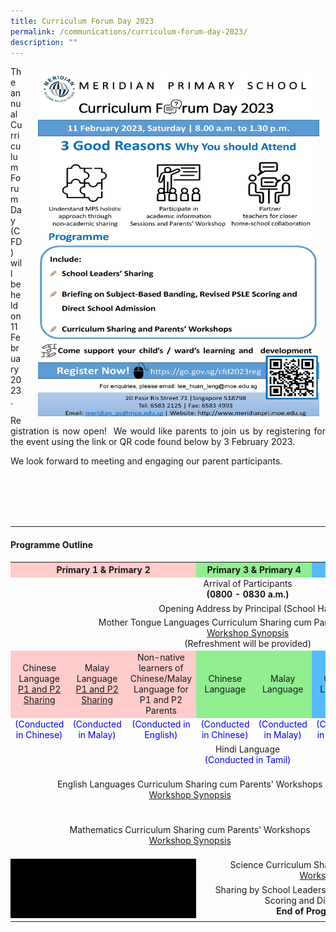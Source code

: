 ```yaml
---
title: Curriculum Forum Day 2023
permalink: /communications/curriculum-forum-day-2023/
description: ""
---
```

<img src="/images/Communication/CFD%202023/Curriculum%20Forum%20Day%202023%20Poster.jpg" style="width:450px;height:550px;float:right; padding: 10px 10px 15px 25px;">

<p align = "justify">The annual Curriculum Forum Day (CFD) will be held on 11 February 2023.</p>

<p align = "justify">Registration is now open!  We would like parents to join us by registering for the event using the link or QR code found below by 3 February 2023. </p>

<p align = "justify">We look forward to meeting and engaging our parent participants.</p>
<br>
<br>
<br>
<br>
<hr>

#### Programme Outline

<table style="width: 100%"> 
<tr> 
	<th colspan="3" style="text-align:center;background-color:#FFCCCB;">Primary 1 & Primary 2</th> 
	<th colspan="2" style="text-align:center;background-color:#90EE90;">Primary 3 & Primary 4</th> 
	<th colspan="3" style="text-align:center;background-color:#55BBFD;">Primary 5 & Primary 6</th> 
	</tr> 
	<tr>
		<td colspan="8" style="text-align:center" >Arrival of Participants <br><b>(0800 - 0830 a.m.)</b></td>
	</tr>
	<tr>
		<td colspan="8" style="text-align:center" >Opening Address by Principal (School Hall)</td>
	</tr>
	<tr>
		<td colspan="8" style="text-align:center" >Mother Tongue Languages Curriculum Sharing cum Parents' Workshops<br><a href = "/files/Communications/CFD%202023/MTL/Synopsis%20for%20MTL%20Workshop%20CFD%202023_Updated_31%20Jan%202023.pdf" target="_blank">Workshop Synopsis</a> <br>(Refreshment will be provided)</td>
	</tr>
	<tr>
  <td style="text-align:center;vertical-align: middle;background-color:#FFCCCB;">Chinese Language<br><a href = "/files/Communications/CFD%202023/MTL/CL/2023%20CFD%20P1P2%20CL%20Sharing.pdf">P1 and P2 Sharing</a></td>
  <td style="text-align:center;vertical-align: middle;background-color:#FFCCCB;">Malay Language<br><a href = "/files/Communications/CFD%202023/MTL/ML/2023_CFD_P1P2_ML_Sharing.pdf">P1 and P2 Sharing</a></td>
  <td style="text-align:center;background-color:#FFCCCB;">Non-native learners of<br>Chinese/Malay Language for P1 and P2 Parents</td>
		<td style="text-align:center;vertical-align: middle;background-color:#90EE90;">Chinese Language</td>
		<td style="text-align:center;vertical-align: middle;background-color:#90EE90;">Malay Language</td>
		<td style="text-align:center;vertical-align: middle;background-color:#55BBFD;">Chinese Language</td>
		<td style="text-align:center;vertical-align: middle;background-color:#55BBFD;">Malay Language</td>
		<td style="text-align:center;vertical-align: middle;background-color:#55BBFD;">Tamil Language</td>
 </tr>
	<tr>
  <td style="color:Blue;text-align:center;font-size: 14px;">(Conducted in Chinese)</td>
    <td style="color:Blue;text-align:center;font-size: 14px">(Conducted in Malay)</td>
   <td style="color:Blue;text-align:center;font-size: 14px">(Conducted in English)</td>
		<td style="color:Blue;text-align:center;font-size: 14px">(Conducted in Chinese)</td>
		<td style="color:Blue;text-align:center;font-size: 14px">(Conducted in Malay)</td>
		<td style="color:Blue;text-align:center;font-size: 14px">(Conducted in Chinese)</td>
		<td style="color:Blue;text-align:center;font-size: 14px">(Conducted in Malay)</td>
		<td style="color:Blue;text-align:center;font-size: 14px">(Conducted in Tamil)</td>
 </tr>
	<tr>
		<td colspan="8" style="text-align:center" >Hindi Language <br><span style="color:Blue;font-size: 14px">(Conducted in Tamil)</span></td>
	</tr>
		<tr>
		<td colspan="6" style="text-align:center" >English Languages Curriculum Sharing cum Parents' Workshops<br><a href = "/files/Communications/CFD%202023/EL/EL_Synopsis.pdf" target="_blank">Workshop Synopsis</a><br></td>
			<td colspan="3" style="text-align:center" >Mathematics Curriculum Sharing cum Parents' Workshops<br><a href = "/files/Communications/CFD%202023/Math/Synopsis_Math_Updated.pdf" target="_blank">Workshop Synopsis</a><br></td>
	</tr>
	<tr>
		<td colspan="6" style="text-align:center" >Mathematics Curriculum Sharing cum Parents' Workshops<br><a href ="/files/Communications/CFD%202023/Math/Synopsis_Math_Updated.pdf" target="_blank">Workshop Synopsis</a><br></td>
		<td colspan="3" style="text-align:center" >English Languages Curriculum Sharing cum Parents' Workshops<br><a href ="/files/Communications/CFD%202023/EL/EL_Synopsis.pdf" target="_blank">Workshop Synopsis</a><br></td>
	</tr>
	<tr>
		<td colspan="3" style="text-align:center;background-color:Black;" ></td>
		<td colspan="5" style="text-align:center" >Science Curriculum Sharing cum Parents' Workshops <br><a href ="/files/Communications/CFD%202023/Science/Science_Synopsis.pdf" target="_blank">Workshop Synopsis</a><br></td>
	</tr>
	<tr>
		<td colspan="3" style="text-align:center;background-color:Black;" ></td>
		<td colspan="5" style="text-align:center" >Sharing by School Leaders on Subject-Based Banding, PSLE Scoring and Direct school Admission <br><b>End of Programme (1.30 p.m.)</b></td>
	</tr>
	<tr>
		<td></td>
	</tr>
</table>